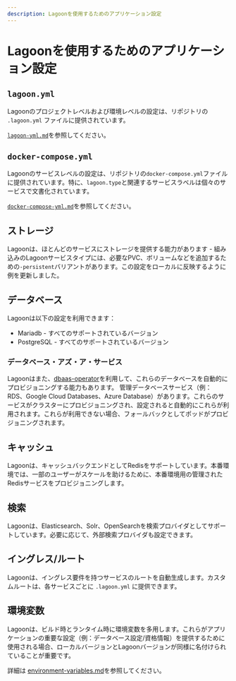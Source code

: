 ```yaml
---
description: Lagoonを使用するためのアプリケーション設定
---
```


# Lagoonを使用するためのアプリケーション設定

## `lagoon.yml`

Lagoonのプロジェクトレベルおよび環境レベルの設定は、リポジトリの `.lagoon.yml` ファイルに提供されています。

[`lagoon-yml.md`](../concepts-basics/lagoon-yml.md)を参照してください。

## `docker-compose.yml`

Lagoonのサービスレベルの設定は、リポジトリの`docker-compose.yml`ファイルに提供されています。特に、`lagoon.type`と関連するサービスラベルは個々のサービスで文書化されています。

[`docker-compose-yml.md`](../concepts-basics/docker-compose-yml.md)を参照してください。

## ストレージ

Lagoonは、ほとんどのサービスにストレージを提供する能力があります - 組み込みのLagoonサービスタイプには、必要なPVC、ボリュームなどを追加するための`-persistent`バリアントがあります。この設定をローカルに反映するように例を更新しました。

## データベース

Lagoonは以下の設定を利用できます：

* Mariadb - すべてのサポートされているバージョン
* PostgreSQL - すべてのサポートされているバージョン

### データベース・アズ・ア・サービス

Lagoonはまた、[dbaas-operator](https://github.com/amazeeio/dbaas-operator)を利用して、これらのデータベースを自動的にプロビジョニングする能力もあります。 管理データベースサービス（例：RDS、Google Cloud Databases、Azure Database）があります。これらのサービスがクラスターにプロビジョニングされ、設定されると自動的にこれらが利用されます。これらが利用できない場合、フォールバックとしてポッドがプロビジョニングされます。

## キャッシュ

Lagoonは、キャッシュバックエンドとしてRedisをサポートしています。本番環境では、一部のユーザーがスケールを助けるために、本番環境用の管理されたRedisサービスをプロビジョニングします。

## 検索

Lagoonは、Elasticsearch、Solr、OpenSearchを検索プロバイダとしてサポートしています。必要に応じて、外部検索プロバイダも設定できます。

## イングレス/ルート

Lagoonは、イングレス要件を持つサービスのルートを自動生成します。カスタムルートは、各サービスごとに `.lagoon.yml` に提供できます。

## 環境変数

Lagoonは、ビルド時とランタイム時に環境変数を多用します。これらがアプリケーションの重要な設定（例：データベース設定/資格情報）を提供するために使用される場合、ローカルバージョンとLagoonバージョンが同様に名付けられていることが重要です。

詳細は [environment-variables.md](../concepts-advanced/environment-variables.md)を参照してください。